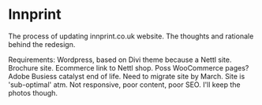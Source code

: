# Innprint
The process of updating innprint.co.uk website.
The thoughts and rationale behind the redesign.

Requirements:
Wordpress, based on Divi theme because a Nettl site.
Brochure site.
Ecommerce link to Nettl shop.
Poss WooCommerce pages?
Adobe Busiess catalyst end of life. Need to migrate site by March. 
Site is 'sub-optimal' atm. Not responsive, poor content, poor SEO. I'll keep the photos though.

